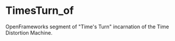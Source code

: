 TimesTurn_of
============

OpenFrameworks segment of "Time's Turn" incarnation of the Time Distortion Machine.
